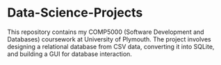 # Data-Science-Projects
This repository contains my COMP5000 (Software  Development and Databases) coursework at University of Plymouth. The project involves designing a relational database from CSV data, converting it into SQLite, and building a GUI for database interaction.
